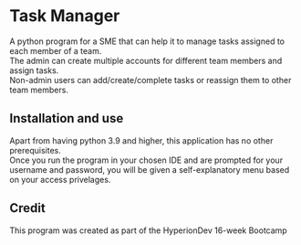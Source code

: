 # Task Manager

A python program for a SME that can help it to manage tasks assigned to each member of a team.\
The admin can create multiple accounts for different team members and assign tasks.\
Non-admin users can add/create/complete tasks or reassign them to other team members.

## Installation and use

Apart from having python 3.9 and higher, this application has no other prerequisites.\
Once you run the program in your chosen IDE and are prompted for your username and password, you will be given a self-explanatory menu based on your access privelages.

## Credit

This program was created as part of the HyperionDev 16-week Bootcamp
